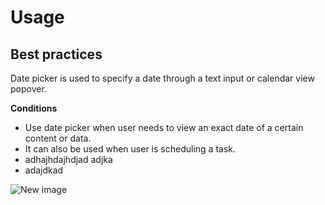 # Usage

## Best practices

Date picker is used to specify a date through a text input or calendar view popover.

**Conditions**

- Use date picker when user needs to view an exact date of a certain content or data.
- It can also be used when user is scheduling a task.
- adhajhdajhdjad adjka
- adajdkad

![New image](https://cdn.mekari.design/illustration/blank-slate/CalendarNoSchedule_PI_L_01.png)
